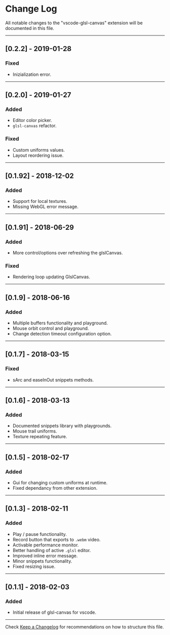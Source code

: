 # Change Log
All notable changes to the "vscode-glsl-canvas" extension will be documented in this file.

---

## [0.2.2] - 2019-01-28
### Fixed
- Inizialization error.

---

## [0.2.0] - 2019-01-27
### Added
- Editor color picker.
- `glsl-canvas` refactor.
### Fixed
- Custom uniforms values.
- Layout reordering issue.

---

## [0.1.92] - 2018-12-02
### Added
- Support for local textures.
- Missing WebGL error message.

---

## [0.1.91] - 2018-06-29
### Added
- More control/options over refreshing the glslCanvas.
### Fixed
- Rendering loop updating GlslCanvas.

---

## [0.1.9] - 2018-06-16
### Added
- Multiple buffers functionality and playground.
- Mouse orbit control and playground.
- Change detection timeout configuration option.

---

## [0.1.7] - 2018-03-15
### Fixed
- sArc and easeInOut snippets methods.

---

## [0.1.6] - 2018-03-13
### Added
- Documented snippets library with playgrounds.
- Mouse trail uniforms.
- Texture repeating feature.

---

## [0.1.5] - 2018-02-17
### Added
- Gui for changing custom uniforms at runtime.
- Fixed dependancy from other extension.

---

## [0.1.3] - 2018-02-11
### Added
- Play / pause functionality.
- Record button that exports to ```.webm``` video.
- Activable performance monitor.
- Better handling of active ```.glsl``` editor.
- Improved inline error message.
- Minor snippets functionality.
- Fixed resizing issue.

---

## [0.1.1] - 2018-02-03
### Added
- Initial release of glsl-canvas for vscode.

---

Check [Keep a Changelog](http://keepachangelog.com/) for recommendations on how to structure this file.
